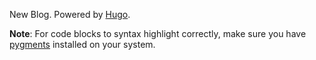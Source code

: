 New Blog. Powered by [Hugo](http://gohugo.io/).

**Note**: For code blocks to syntax highlight correctly, make sure you have [pygments](http://pygments.org/) installed on your system.
